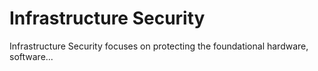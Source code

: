# Infrastructure Security

Infrastructure Security focuses on protecting the foundational hardware, software...